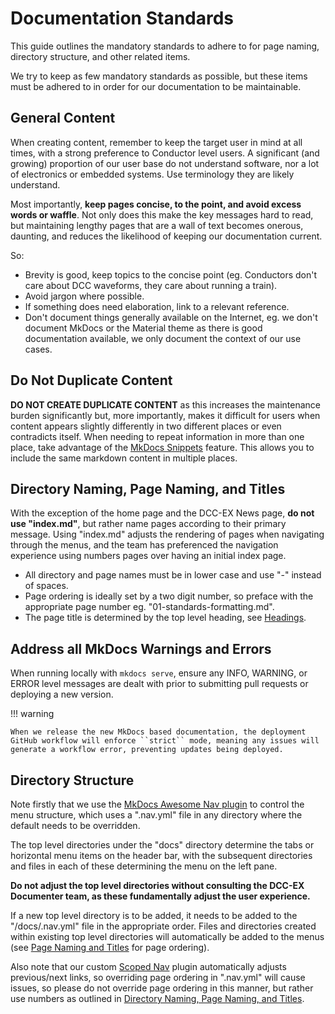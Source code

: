 # Documentation Standards

This guide outlines the mandatory standards to adhere to for page naming, directory structure, and other related items.

We try to keep as few mandatory standards as possible, but these items must be adhered to in order for our documentation to be maintainable.

## General Content

When creating content, remember to keep the target user in mind at all times, with a strong preference to Conductor level users. A significant (and growing) proportion of our user base do not understand software, nor a lot of electronics or embedded systems. Use terminology they are likely understand.

Most importantly, **keep pages concise, to the point, and avoid excess words or waffle**. Not only does this make the key messages hard to read, but maintaining lengthy pages that are a wall of text becomes onerous, daunting, and reduces the likelihood of keeping our documentation current.

So:

- Brevity is good, keep topics to the concise point (eg. Conductors don't care about DCC waveforms, they care about running a train).
- Avoid jargon where possible.
- If something does need elaboration, link to a relevant reference.
- Don't document things generally available on the Internet, eg. we don't document MkDocs or the Material theme as there is good documentation available, we only document the context of our use cases.

## Do Not Duplicate Content

**DO NOT CREATE DUPLICATE CONTENT** as this increases the maintenance burden significantly but, more importantly, makes it difficult for users when content appears slightly differently in two different places or even contradicts itself. When needing to repeat information in more than one place, take advantage of the [MkDocs Snippets](/contributing/documentation/06-mkdocs-features.md#snippets) feature. This allows you to include the same markdown content in multiple places.

## Directory Naming, Page Naming, and Titles

With the exception of the home page and the DCC-EX News page, **do not use "index.md"**, but rather name pages according to their primary message. Using "index.md" adjusts the rendering of pages when navigating through the menus, and the team has preferenced the navigation experience using numbers pages over having an initial index page.

- All directory and page names must be in lower case and use "-" instead of spaces.
- Page ordering is ideally set by a two digit number, so preface with the appropriate page number eg. "01-standards-formatting.md".
- The page title is determined by the top level heading, see [Headings](/contributing/documentation/03-formatting-guide.md#headings).

## Address all MkDocs Warnings and Errors

When running locally with ``mkdocs serve``, ensure any INFO, WARNING, or ERROR level messages are dealt with prior to submitting pull requests or deploying a new version.

!!! warning

    When we release the new MkDocs based documentation, the deployment GitHub workflow will enforce ``strict`` mode, meaning any issues will generate a workflow error, preventing updates being deployed.

## Directory Structure

Note firstly that we use the [MkDocs Awesome Nav plugin](https://lukasgeiter.github.io/mkdocs-awesome-nav/) to control the menu structure, which uses a ".nav.yml" file in any directory where the default needs to be overridden.

The top level directories under the "docs" directory determine the tabs or horizontal menu items on the header bar, with the subsequent directories and files in each of these determining the menu on the left pane.

**Do not adjust the top level directories without consulting the DCC-EX Documenter team, as these fundamentally adjust the user experience.**

If a new top level directory is to be added, it needs to be added to the "/docs/.nav.yml" file in the appropriate order. Files and directories created within existing top level directories will automatically be added to the menus (see [Page Naming and Titles](#directory-naming-page-naming-and-titles) for page ordering).

Also note that our custom [Scoped Nav](/contributing/documentation/06-mkdocs-features.md#dcc-ex-custom-scoped-nav-plugin-and-custom-footerhtml) plugin automatically adjusts previous/next links, so overriding page ordering in ".nav.yml" will cause issues, so please do not override page ordering in this manner, but rather use numbers as outlined in [Directory Naming, Page Naming, and Titles](#directory-naming-page-naming-and-titles).
